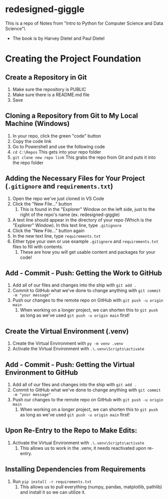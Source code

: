 # redesigned-giggle
This is a repo of Notes from "Intro to Python for Computer Science and Data Science"\
- The book is by Harvey Dietel and Paul Dietel

# Creating the Project Foundation

## Create a Repository in Git
1. Make sure the repository is PUBLIC
2. Make sure there is a README.md file
3. Save

## Cloning a Repository from Git to My Local Machine (Windows)
1. In your repo, click the green "code" button
2. Copy the code link
3. Go to Powershell and use the following code
4. `cd C:\Repos` This gets into your repo folder
5. `git clone new repo link` This grabs the repo from Git and puts it into the repo folder

## Adding the Necessary Files for Your Project (`.gitignore` and `requirements.txt`)
1. Open the repo we've just cloned in VS Code
2. Click the "New File..." button
   1. This is found in the "Explorer" Window on the left side, just to the right of the repo's name (ex. redesigned-giggle)
3. A text line should appear in the directory of your repo (Which is the "Explorer" Window). In this text line, type `.gitignore`
4. Click the "New File..." button again
5. In the new text line, type `requirements.txt`
6. Either type your own or use example `.gitignore` and `requirements.txt` files to fill with contents. 
   1. These are how you will get usable content and packages for your code!

## Add - Commit - Push: Getting the Work to GitHub
1. Add all of our files and changes into the ship with `git add .`
2. Commit to GitHub what we've done to change anything with `git commit -m "your message"`
3. Push our changes to the remote repo on GitHub with `git push -u origin main`
   1. When working on a longer project, we can shorten this to `git push` as long as we've used `git push -u origin main` first!

## Create the Virtual Environment (.venv)
1. Create the Virtual Environment with `py -m venv .venv`
2. Activate the Virtual Environment with `.\.venv\Scripts\activate`

## Add - Commit - Push: Getting the Virtual Environment to GitHub
1. Add all of our files and changes into the ship with `git add .`
2. Commit to GitHub what we've done to change anything with `git commit -m "your message"`
3. Push our changes to the remote repo on GitHub with `git push -u origin main`
   1. When working on a longer project, we can shorten this to `git push` as long as we've used `git push -u origin main` first!

## Upon Re-Entry to the Repo to Make Edits:
1. Activate the Virtual Environment with `.\.venv\Scripts\activate`
   1. This allows us to work in the .venv, it needs reactivated upon re-entry.

## Installing Dependencies from Requirements
1. Run `pip install -r requirements.txt`
   1. This allows us to pull everything (numpy, pandas, matplotlib, pathlib) and install it so we can utilize it.